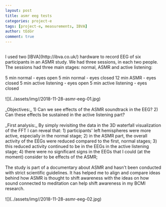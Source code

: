 ```yaml
---
layout: post
title: asmr eeg tests
categories: project-e
tags: [project-e, measurements, IBVA]
author: tEdör
comment: true
---
```

<br>
I used two [IBVA](http://ibva.co.uk/) hardware to record EEG of six participants in an ASMR study. We had three sessions, in each two people. The sessions had three main stages: normal, ASMR and active listening:
<br><br>
5 min normal - eyes open
5 min normal - eyes closed
12 min ASMR - eyes closed
5 min active listening - eyes open
5 min active listening - eyes closed
<br><br>
![](../assets/img//2018-11-28-asmr-eeg-01.jpg)
<br><br>
_Objectives:_
1) Can we see effects of the ASMR soundtrack in the EEG?
2) Can these effects be sustained in the active listening part?
<br><br>
_First analysis:_
By simply revisiting the data in the 3D waterfall visualization of the FFT I can reveal that:
1) participants' left hemispheres were more active, especially in the normal stage;
2) in the ASMR part, the overall activity of the EEGs were reduced compared to the first, normal stages;
3) this reduced activity continued to be in the EEGs in the active listening stage;
4) there were no significant signs in the EEGs that I could (at the moment) consider to be effects of the ASMR;
<br>
<br>
The study is part of a documentary about ASMR and hasn't been conducted with strict scientific guidelines. It has helped me to align and compare ideas behind how ASMR is thought to shift awareness with the ideas on how sound connected to meditation can help shift awareness in my BCMI research.
<br><br>
![](../assets/img//2018-11-28-asmr-eeg-02.jpg)
